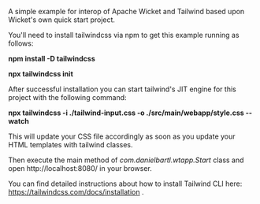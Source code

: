 A simple example for interop of Apache Wicket and Tailwind based upon Wicket's own quick start project.

You'll need to install tailwindcss via npm to get this example running as follows:

**npm install -D tailwindcss**

**npx tailwindcss init**

After successful installation you can start tailwind's JIT engine for this project with the following command:

**npx tailwindcss -i ./tailwind-input.css -o ./src/main/webapp/style.css --watch**

This will update your CSS file accordingly as soon as you update your HTML templates with tailwind classes.

Then execute the main method of *com.danielbartl.wtapp.Start* class and open http://localhost:8080/ in your browser.

You can find detailed instructions about how to install Tailwind CLI here:
https://tailwindcss.com/docs/installation .

